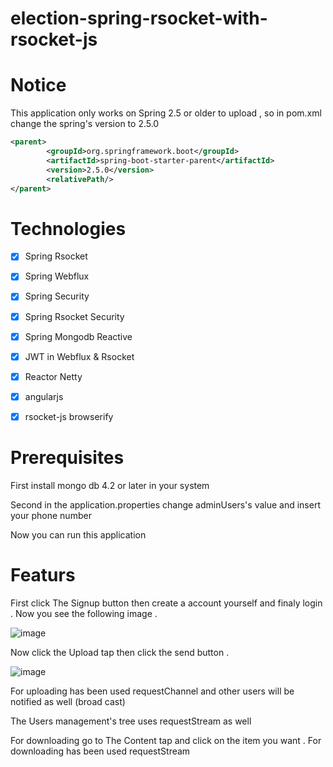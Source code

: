 # election-spring-rsocket-with-rsocket-js

# Notice

This application only works on Spring 2.5 or older to upload , so in pom.xml change the spring's version to 2.5.0

```xml
<parent>
        <groupId>org.springframework.boot</groupId>
        <artifactId>spring-boot-starter-parent</artifactId>
        <version>2.5.0</version>
        <relativePath/>
</parent>
```

# Technologies

- [x] Spring Rsocket
- [x] Spring Webflux
- [x] Spring Security
- [x] Spring Rsocket Security
- [x] Spring Mongodb Reactive
- [x] JWT in Webflux & Rsocket
- [x] Reactor Netty
- [x] angularjs
- [x] rsocket-js browserify


# Prerequisites

First install mongo db 4.2 or later in your system

Second in the application.properties change adminUsers's value and insert your phone number

Now you can run this application

# Featurs
First click The Signup button then create a account yourself and finaly login . Now you see the following image .

![image](https://user-images.githubusercontent.com/53397941/168492767-1c414c6e-a700-45ec-bf94-30ff7ad3d25d.png)

Now click the Upload tap then click the send button .

![image](https://user-images.githubusercontent.com/53397941/168492923-9b7259e9-d947-42a9-aec5-e1c24817bac1.png)

For uploading has been used requestChannel and other users will be notified as well (broad cast)

The Users management's tree uses requestStream as well

For downloading go to The Content tap and click on the item you want . For downloading has been used requestStream

